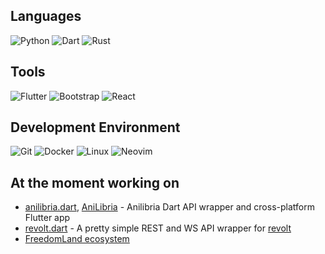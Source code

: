 ## Languages
![Python](https://img.shields.io/badge/-Python-3572a5?style=for-the-badge&logo=python&logoColor=white) ![Dart](https://shields.io/badge/Dart-015393?logo=dart&style=for-the-badge) ![Rust](https://shields.io/badge/Rust-FA5525?logo=rust&style=for-the-badge) 

## Tools
![Flutter](https://shields.io/badge/Flutter-02569b?logo=flutter&style=for-the-badge) ![Bootstrap](https://img.shields.io/badge/bootstrap-%23563D7C.svg?style=for-the-badge&logo=bootstrap&logoColor=white) ![React](https://img.shields.io/badge/react-%2320232a.svg?style=for-the-badge&logo=react&logoColor=%2361DAFB)

## Development Environment
![Git](https://img.shields.io/badge/-Git-F44D27?style=for-the-badge&logo=git&logoColor=white) ![Docker](https://img.shields.io/badge/-Docker-24B8EB?style=for-the-badge&logo=docker&logoColor=white) ![Linux](https://img.shields.io/badge/Linux-FCC624?style=for-the-badge&logo=linux&logoColor=black) ![Neovim](https://img.shields.io/badge/NeoVim-%2357A143.svg?&style=for-the-badge&logo=neovim&logoColor=white)

## At the moment working on
- [anilibria.dart](https://github.com/arslee07/anilibria.dart), [AniLibria](https://github.com/arslee07/anilibria-flutter) - Anilibria Dart API wrapper and cross-platform Flutter app
- [revolt.dart](https://github.com/arslee07/revolt.dart) - A pretty simple REST and WS API wrapper for [revolt](https://revolt.chat)
- [FreedomLand ecosystem](https://github.com/fdl-mc)
